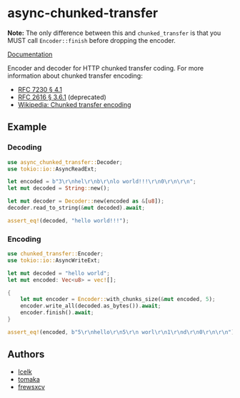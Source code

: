 # async-chunked-transfer

**Note:** The only difference between this and `chunked_transfer` is
that you MUST call `Encoder::finish` before dropping the encoder.

[Documentation](https://docs.rs/async_chunked_transfer/)

Encoder and decoder for HTTP chunked transfer coding. For more information about chunked transfer encoding:

* [RFC 7230 § 4.1](https://tools.ietf.org/html/rfc7230#section-4.1)
* [RFC 2616 § 3.6.1](http://www.w3.org/Protocols/rfc2616/rfc2616-sec3.html#sec3.6.1) (deprecated)
* [Wikipedia: Chunked transfer encoding](https://en.wikipedia.org/wiki/Chunked_transfer_encoding)

## Example

### Decoding

```rust
use async_chunked_transfer::Decoder;
use tokio::io::AsyncReadExt;

let encoded = b"3\r\nhel\r\nb\r\nlo world!!!\r\n0\r\n\r\n";
let mut decoded = String::new();

let mut decoder = Decoder::new(encoded as &[u8]);
decoder.read_to_string(&mut decoded).await;

assert_eq!(decoded, "hello world!!!");
```

### Encoding

```rust
use chunked_transfer::Encoder;
use tokio::io::AsyncWriteExt;

let mut decoded = "hello world";
let mut encoded: Vec<u8> = vec![];

{
    let mut encoder = Encoder::with_chunks_size(&mut encoded, 5);
    encoder.write_all(decoded.as_bytes()).await;
    encoder.finish().await;
}

assert_eq!(encoded, b"5\r\nhello\r\n5\r\n worl\r\n1\r\nd\r\n0\r\n\r\n");
```

## Authors

* [Icelk](https://github.com/icelk)
* [tomaka](https://github.com/tomaka)
* [frewsxcv](https://github.com/frewsxcv)
